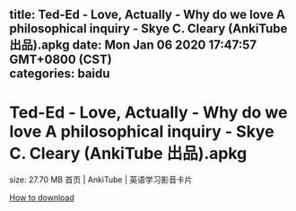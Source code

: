 
title: Ted-Ed - Love, Actually - Why do we love  A philosophical inquiry - Skye C. Cleary (AnkiTube 出品).apkg
date: Mon Jan 06 2020 17:47:57 GMT+0800 (CST)    
categories: baidu
---

# Ted-Ed - Love, Actually - Why do we love  A philosophical inquiry - Skye C. Cleary (AnkiTube 出品).apkg
size: 27.70 MB
 首页 | AnkiTube | 英语学习影音卡片
 

[How to download](https://bpcam.bemobtrk.com/go/2ceec3aa-1ca2-46d6-b9ff-aaa5c184517c?jno=3204)